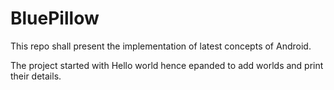 # BluePillow
This repo shall present the implementation of latest concepts of Android.  

The project started with Hello world hence epanded to add worlds and print their details.
